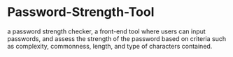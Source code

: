 # Password-Strength-Tool
a password strength checker, a front-end tool where users can input passwords, and assess the strength of the password based on criteria such as complexity, commonness, length, and type of characters contained.
